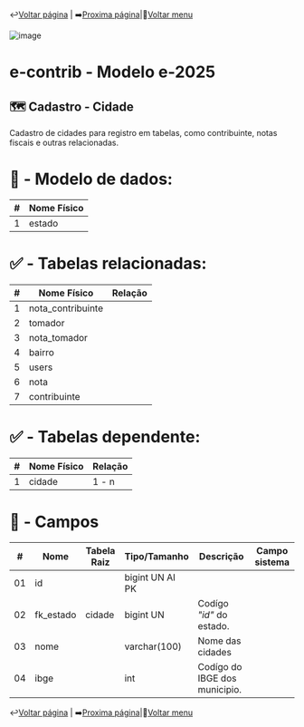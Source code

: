 ↩️[Voltar página](https://github.com/VenturaCerqueira/Documento_gestao_tributaria/blob/main/Cadastro/15%20-%20banco.md) | ➡️[Proxima página](https://github.com/VenturaCerqueira/Documento_gestao_tributaria/blob/main/Cadastro/17%20-%20estado.md)|🔢[Voltar menu](https://github.com/VenturaCerqueira/Documento_gestao_tributaria) 
 
![image](https://github.com/user-attachments/assets/04662de1-1516-48d7-bb8c-50b38989e58b)
# e-contrib - Modelo e-2025 
## 🗺️ Cadastro - Cidade
Cadastro de cidades para registro em tabelas, como contribuinte, notas fiscais e outras relacionadas.

# 🎲 - Modelo de dados:
 **\#**  |**Nome Físico**               |
---------|------------------------------|
1        | estado                       |

#
#   ✅ - Tabelas relacionadas:
 **\#**  |**Nome Físico**               |   **Relação** |
---------|------------------------------|---------------|      
1        | nota_contribuinte            |               |
2        | tomador                      |               |
3        | nota_tomador                 |               |
4        | bairro                       |               |
5        | users                        |               |
6        | nota                         |               |
7        | contribuinte                 |               |

#   ✅ - Tabelas dependente:
 **\#**  |**Nome Físico**               |   **Relação** |
---------|------------------------------|---------------| 
1        | cidade                       |     1 - n     |


#
# 🔢 - Campos
 **\#**  | **Nome**                     | **Tabela Raiz**         | **Tipo/Tamanho**        | **Descrição**                                                                        | **Campo sistema**                      |
---------|------------------------------|-------------------------|-------------------------|--------------------------------------------------------------------------------------|----------------------------------------|
01       | id                           |                         | bigint UN AI PK         |                                                                                      |                                        |
02       | fk_estado                    | cidade                  | bigint UN               | Codígo *"id"* do estado.                                                             |                                        |
03       | nome                         |                         | varchar(100)            | Nome das cidades                                                                     |                                        |
04       | ibge                         |                         | int                     | Codígo do IBGE dos municipio.                                                        |                                        |

↩️[Voltar página](https://github.com/VenturaCerqueira/Documento_gestao_tributaria/blob/main/Cadastro/15%20-%20banco.md) | ➡️[Proxima página](https://github.com/VenturaCerqueira/Documento_gestao_tributaria/blob/main/Cadastro/17%20-%20estado.md)|🔢[Voltar menu](https://github.com/VenturaCerqueira/Documento_gestao_tributaria) 
 



